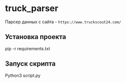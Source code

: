 # truck_parser
Парсер данных с сайта - ```https://www.truckscout24.com/```

## Установка проекта 
pip -r requirements.txt
## Запуск скрипта
Python3 script.py
